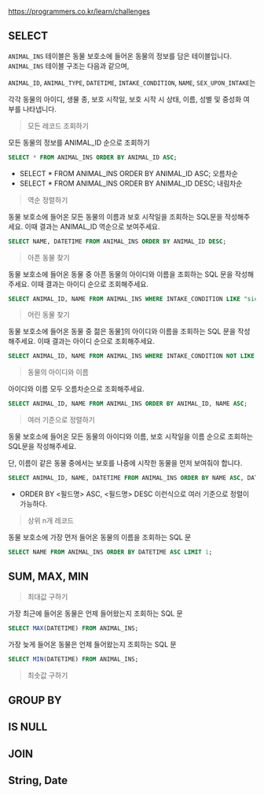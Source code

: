 https://programmers.co.kr/learn/challenges



## SELECT

`ANIMAL_INS` 테이블은 동물 보호소에 들어온 동물의 정보를 담은 테이블입니다. `ANIMAL_INS` 테이블 구조는 다음과 같으며, 

`ANIMAL_ID`, `ANIMAL_TYPE`, `DATETIME`, `INTAKE_CONDITION`, `NAME`, `SEX_UPON_INTAKE`는 

각각 동물의 아이디, 생물 종, 보호 시작일, 보호 시작 시 상태, 이름, 성별 및 중성화 여부를 나타냅니다.



> 모든 레코드 조회하기



모든 동물의 정보를 ANIMAL_ID 순으로 조회하기 

```SQL
SELECT * FROM ANIMAL_INS ORDER BY ANIMAL_ID ASC;
```



- SELECT * FROM ANIMAL_INS ORDER BY ANIMAL_ID ASC; 오름차순
- SELECT * FROM ANIMAL_INS ORDER BY ANIMAL_ID DESC; 내림차순



> 역순 정렬하기



동물 보호소에 들어온 모든 동물의 이름과 보호 시작일을 조회하는 SQL문을 작성해주세요. 이때 결과는 ANIMAL_ID 역순으로 보여주세요. 

```SQL
SELECT NAME, DATETIME FROM ANIMAL_INS ORDER BY ANIMAL_ID DESC;
```



> 아픈 동물 찾기



동물 보호소에 들어온 동물 중 아픈 동물의 아이디와 이름을 조회하는 SQL 문을 작성해주세요. 이때 결과는 아이디 순으로 조회해주세요.

```SQL
SELECT ANIMAL_ID, NAME FROM ANIMAL_INS WHERE INTAKE_CONDITION LIKE "sick" ORDER BY ANIMAL_ID ASC;
```



> 어린 동물 찾기



동물 보호소에 들어온 동물 중 젊은 동물[1](https://programmers.co.kr/learn/courses/30/lessons/59037?language=mysql#fn1)의 아이디와 이름을 조회하는 SQL 문을 작성해주세요. 이때 결과는 아이디 순으로 조회해주세요.

```SQL
SELECT ANIMAL_ID, NAME FROM ANIMAL_INS WHERE INTAKE_CONDITION NOT LIKE "Aged";
```



> 동물의 아이디와 이름



아이디와 이름 모두 오름차순으로 조회해주세요.

```SQL
SELECT ANIMAL_ID, NAME FROM ANIMAL_INS ORDER BY ANIMAL_ID, NAME ASC;
```



> 여러 기준으로 정렬하기



동물 보호소에 들어온 모든 동물의 아이디와 이름, 보호 시작일을 이름 순으로 조회하는 SQL문을 작성해주세요.

 단, 이름이 같은 동물 중에서는 보호를 나중에 시작한 동물을 먼저 보여줘야 합니다.



```SQL
SELECT ANIMAL_ID, NAME, DATETIME FROM ANIMAL_INS ORDER BY NAME ASC, DATETIME DESC;
```



- ORDER BY <필드명> ASC, <필드명> DESC 이런식으로 여러 기준으로 정렬이 가능하다.



> 상위 n개 레코드



동물 보호소에 가장 먼저 들어온 동물의 이름을 조회하는 SQL 문

```SQL
SELECT NAME FROM ANIMAL_INS ORDER BY DATETIME ASC LIMIT 1;
```



## SUM, MAX, MIN

> 최대값 구하기



가장 최근에 들어온 동물은 언제 들어왔는지 조회하는 SQL 문

```SQL
SELECT MAX(DATETIME) FROM ANIMAL_INS;
```



가장 늦게 들어온 동물은 언제 들어왔는지 조회하는 SQL 문

```SQL
SELECT MIN(DATETIME) FROM ANIMAL_INS;
```



> 최솟값 구하기











## GROUP BY





## IS NULL



## JOIN





## String, Date







